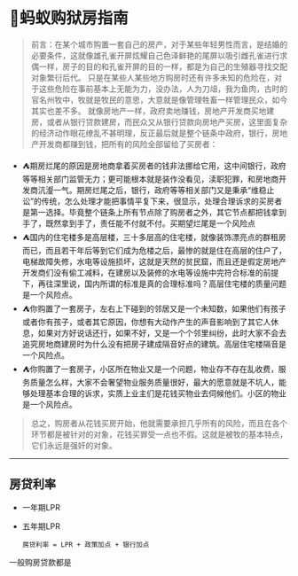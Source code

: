 # :ferris_wheel:蚂蚁购狱房指南

> 前言：在某个城市购置一套自己的房产，对于某些年轻男性而言，是结婚的必要条件，这就像雄孔雀开屏炫耀自己色泽鲜艳的尾屏以吸引雌孔雀进行求偶一样，房子的目的和孔雀开屏的目的一样，都是为自己的生殖器寻找交配对象繁衍后代。
> 只是在某些人某些地方购房时还有许多未知的危险在，对于这些危险在事前基本上无能为力，没办法，人为刀俎，我为鱼肉，古时的官名州牧中，牧就是牧民的意思，大意就是像管理牲畜一样管理民众，如今其实也差不多。
> 就像房地产一样，政府卖地赚钱，房地产开发商买地建房，或者从银行贷款建房，而民众又从银行贷款向房地产买房，这里面复杂的经济动作眼花缭乱不甚明理，反正最后就是整个链条中政府，银行，房地产开发商都赚到钱，把所有的风险全部留给了买房者：

 - :tent:期房烂尾的原因是房地商拿着买房者的钱非法挪给它用，这中间银行，政府等等相关部门监管无力；更可能根本就是装作没看见，渎职犯罪，和房地商开发商沆瀣一气。期房烂尾之后，银行，政府等等相关部门又是秉承“维稳止讼”的传统，怎么处理才能把事情平复下来，很显示，处理合理诉求的买房者是第一选择。毕竟整个链条上所有节点除了购房者之外，其它节点都把钱拿到手了，既然拿到手了，责任能不付就不付。买期望烂尾是一个风险点
 - :tent:国内的住宅楼多是高层楼，三十多层高的住宅楼，就像装饰漂亮点的群租房而已，而且若干年后等到它们成为危楼之后，最惨的就是住在高层的住户了，电梯故障失修，水电等设施损坏，这就是天然的贫民窟，而且还是假定房地产开发商们没有偷工减料，在建房以及装修的水电等设施中完符合标准的前提下，再往深里说，国内所谓的标准是真的合理标准吗？高层住宅楼的质量问题是一个风险点。
 - :tent:你购置了一套房子，左右上下碰到的邻居又是一个未知数，如果他们有孩子或者你有孩子，或者其它原因，你想有大动作产生的声音影响到了其它人休息，如果对方好说话还行，如果不好，又是一个个邻里纠纷，此时大家不会去追究房地商建房时为什么没有把房子建成隔音好点的建筑。高层住宅楼隔音是一个风险点。
 - :tent:你购置了一套房子，小区所在物业又是一个问题，物业存不存在乱收费，服务质量怎么样，大家不会奢望物业服务质量很好，最大的愿意就是不坑人，能够处理基本合理的诉求，实质上业主们是花钱买物业去伺候他们。小区的物业是一个风险点。
>总之，购房者从花钱买房开始，他就需要承担几乎所有的风险，而且在各个环节都是被针对的对象，花钱买罪受一点也不假。这就是被牧的基本特点，它们永远是强奸的对象。
---
## 房贷利率
- 一年期LPR
- 五年期LPR

    ```
    房贷利率 = LPR + 政策加点 + 银行加点
    ```
一般购房贷款都是
  
   
<!--stackedit_data:
eyJoaXN0b3J5IjpbMTIyNDU5ODg5LDE0MTM4MjI3NjUsNDY3Nj
EwOTg2LC0yMDM3NTAxNTIsLTE3NTMxOTQxMTEsMTkzNTgyNzA2
MCwtMjI2NzE3NjA2LDIxMDgxMzcyMzgsLTc1MzgyNTM5MCwtMT
c4OTY1MjM1OSwxMzg1NDE5NjQzLDc0OTQyNDUyNSwtMTAyODUy
MjcyNCwtMTE2MDUwMzY0NSw2Nzc5ODg2NTcsNzA4MDEyODMyLC
0yMDI0OTQ5NDY2LDEyODI1MDUzNzQsMTYyMTU3MzY5NCwtOTk3
MDIzNzYzXX0=
-->